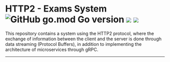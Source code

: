 # HTTP2 - Exams System ![GitHub go.mod Go version](https://img.shields.io/github/go-mod/go-version/ChrisCodeX/CRUD-MongoDBAtlas-Go) ![](https://img.shields.io/badge/PostgreSQL-316192?style=flat&logo=postgresql&logoColor=white) ![](https://img.shields.io/badge/Docker-blue?style=flat&logo=docker&logoColor=white)

This repository contains a system using the HTTP2 protocol, where the exchange of information between the client and the server is done through data streaming (Protocol Buffers), in addition to implementing the architecture of microservices through gRPC.

---
